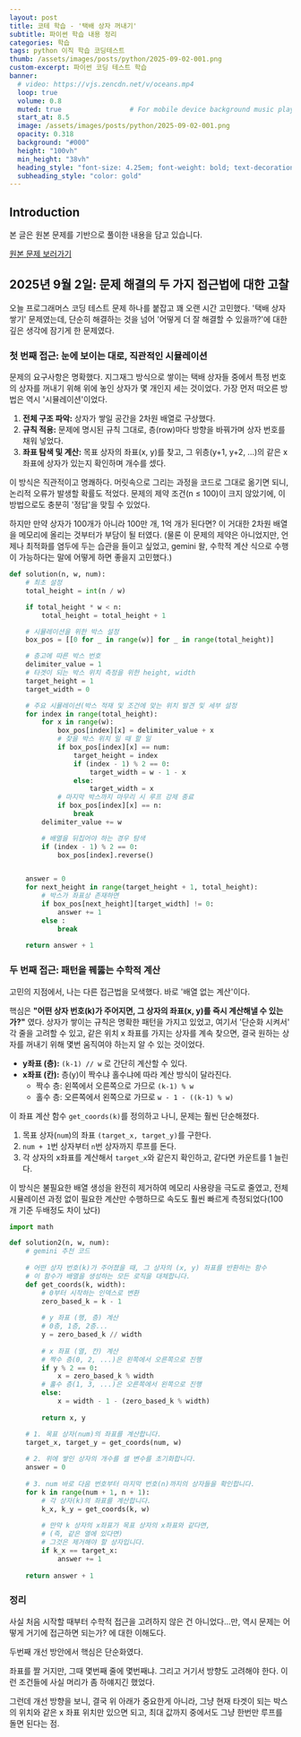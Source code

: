 ```yaml
---
layout: post 
title: 코테 학습 - '택배 상자 꺼내기'
subtitle: 파이썬 학습 내용 정리
categories: 학습
tags: python 이직 학습 코딩테스트
thumb: /assets/images/posts/python/2025-09-02-001.png
custom-excerpt: 파이썬 코딩 테스트 학습 
banner:
  # video: https://vjs.zencdn.net/v/oceans.mp4
  loop: true
  volume: 0.8
  muted: true                 # For mobile device background music play 
  start_at: 8.5
  image: /assets/images/posts/python/2025-09-02-001.png
  opacity: 0.318
  background: "#000"
  height: "100vh"
  min_height: "38vh"
  heading_style: "font-size: 4.25em; font-weight: bold; text-decoration: underline"
  subheading_style: "color: gold"
---
```


## Introduction

본 글은 원본 문제를 기반으로 풀이한 내용을 담고 있습니다. 

[원본 문제 보러가기](https://school.programmers.co.kr/learn/courses/30/lessons/389478)

## 2025년 9월 2일: 문제 해결의 두 가지 접근법에 대한 고찰

오늘 프로그래머스 코딩 테스트 문제 하나를 붙잡고 꽤 오랜 시간 고민했다. '택배 상자 쌓기' 문제였는데, 단순히 해결하는 것을 넘어 '어떻게 더 잘 해결할 수 있을까?'에 대한 깊은 생각에 잠기게 한 문제였다.

### 첫 번째 접근: 눈에 보이는 대로, 직관적인 시뮬레이션

문제의 요구사항은 명확했다. 지그재그 방식으로 쌓이는 택배 상자들 중에서 특정 번호의 상자를 꺼내기 위해 위에 놓인 상자가 몇 개인지 세는 것이었다. 가장 먼저 떠오른 방법은 역시 '시뮬레이션'이었다.

1.  **전체 구조 파악:** 상자가 쌓일 공간을 2차원 배열로 구상했다.
2.  **규칙 적용:** 문제에 명시된 규칙 그대로, 층(row)마다 방향을 바꿔가며 상자 번호를 채워 넣었다.
3.  **좌표 탐색 및 계산:** 목표 상자의 좌표(x, y)를 찾고, 그 위층(y+1, y+2, ...)의 같은 x 좌표에 상자가 있는지 확인하며 개수를 셌다.

이 방식은 직관적이고 명쾌하다. 머릿속으로 그리는 과정을 코드로 그대로 옮기면 되니, 논리적 오류가 발생할 확률도 적었다. 문제의 제약 조건(n ≤ 100)이 크지 않았기에, 이 방법으로도 충분히 '정답'을 맞힐 수 있었다.

하지만 만약 상자가 100개가 아니라 100만 개, 1억 개가 된다면? 이 거대한 2차원 배열을 메모리에 올리는 것부터가 부담이 될 터였다. (물론 이 문제의 제약은 아니었지만, 언제나 최적화를 염두에 두는 습관을 들이고 싶었고, gemini 왈, 수학적 계산 식으로 수행이 가능하다는 말에 어떻게 하면 좋을지 고민했다.)

```python
def solution(n, w, num):
    # 최초 설정
    total_height = int(n / w)

    if total_height * w < n:
        total_height = total_height + 1

    # 시뮬레이션을 위한 박스 설정
    box_pos = [[0 for _ in range(w)] for _ in range(total_height)]

    # 층고에 따른 박스 번호 
    delimiter_value = 1
    # 타겟이 되는 박스 위치 측정을 위한 height, width 
    target_height = 1
    target_width = 0

    # 주요 시뮬레이션(박스 적재 및 조건에 맞는 위치 발견 및 세부 설정
    for index in range(total_height):    
        for x in range(w):
            box_pos[index][x] = delimiter_value + x
            # 찾을 박스 위치 일 때 할 일
            if box_pos[index][x] == num:
                target_height = index
                if (index - 1) % 2 == 0:
                    target_width = w - 1 - x
                else: 
                    target_width = x 
            # 마지막 박스까지 마무리 시 루프 강제 종료
            if box_pos[index][x] == n:
                break
        delimiter_value += w

        # 배열을 뒤집어야 하는 경우 탐색
        if (index - 1) % 2 == 0:
            box_pos[index].reverse()


    answer = 0
    for next_height in range(target_height + 1, total_height):
        # 박스가 좌표상 존재하면 
        if box_pos[next_height][target_width] != 0:
            answer += 1
        else :
            break
    
    return answer + 1
```

### 두 번째 접근: 패턴을 꿰뚫는 수학적 계산

고민의 지점에서, 나는 다른 접근법을 모색했다. 바로 '배열 없는 계산'이다.

핵심은 **"어떤 상자 번호(k)가 주어지면, 그 상자의 좌표(x, y)를 즉시 계산해낼 수 있는가?"** 였다. 상자가 쌓이는 규칙은 명확한 패턴을 가지고 있었고, 여기서 '단순화 시켜서' 각 줄을 고려할 수 있고, 같은 위치 x 좌표를 가지는 상자를 계속 찾으면, 결국 원하는 상자를 꺼내기 위해 몇번 움직여야 하는지 알 수 있는 것이었다.

-   **y좌표 (층):** `(k-1) // w` 로 간단히 계산할 수 있다.
-   **x좌표 (칸):** 층(y)이 짝수냐 홀수냐에 따라 계산 방식이 달라진다.
    -   짝수 층: 왼쪽에서 오른쪽으로 가므로 `(k-1) % w`
    -   홀수 층: 오른쪽에서 왼쪽으로 가므로 `w - 1 - ((k-1) % w)`

이 좌표 계산 함수 `get_coords(k)`를 정의하고 나니, 문제는 훨씬 단순해졌다.

1.  목표 상자(`num`)의 좌표 `(target_x, target_y)`를 구한다.
2.  `num + 1`번 상자부터 `n`번 상자까지 루프를 돈다.
3.  각 상자의 x좌표를 계산해서 `target_x`와 같은지 확인하고, 같다면 카운트를 1 늘린다.

이 방식은 불필요한 배열 생성을 완전히 제거하여 메모리 사용량을 극도로 줄였고, 전체 시뮬레이션 과정 없이 필요한 계산만 수행하므로 속도도 훨씬 빠르게 측정되었다(100 개 기준 두배정도 차이 났다)

```python
import math

def solution2(n, w, num):
    # gemini 추천 코드
    
    # 어떤 상자 번호(k)가 주어졌을 때, 그 상자의 (x, y) 좌표를 반환하는 함수
    # 이 함수가 배열을 생성하는 모든 로직을 대체합니다.
    def get_coords(k, width):
        # 0부터 시작하는 인덱스로 변환
        zero_based_k = k - 1
        
        # y 좌표 (행, 층) 계산
        # 0층, 1층, 2층...
        y = zero_based_k // width
        
        # x 좌표 (열, 칸) 계산
        # 짝수 층(0, 2, ...)은 왼쪽에서 오른쪽으로 진행
        if y % 2 == 0:
            x = zero_based_k % width
        # 홀수 층(1, 3, ...)은 오른쪽에서 왼쪽으로 진행
        else:
            x = width - 1 - (zero_based_k % width)
            
        return x, y

    # 1. 목표 상자(num)의 좌표를 계산합니다.
    target_x, target_y = get_coords(num, w)
    
    # 2. 위에 쌓인 상자의 개수를 셀 변수를 초기화합니다.
    answer = 0
    
    # 3. num 바로 다음 번호부터 마지막 번호(n)까지의 상자들을 확인합니다.
    for k in range(num + 1, n + 1):
        # 각 상자(k)의 좌표를 계산합니다.
        k_x, k_y = get_coords(k, w)
        
        # 만약 k 상자의 x좌표가 목표 상자의 x좌표와 같다면,
        # (즉, 같은 열에 있다면)
        # 그것은 제거해야 할 상자입니다.
        if k_x == target_x:
            answer += 1
            
    return answer + 1
```

### 정리 

사실 처음 시작할 때부터 수학적 접근을 고려하지 않은 건 아니었다...만, 역시 문제는 어떻게 거기에 접근하면 되는가? 에 대한 이해도다. 

두번째 개선 방안에서 핵심은 단순화였다. 

좌표를 짤 거지만, 그때 몇번째 줄에 몇번째냐. 그리고 거기서 방향도 고려해야 한다. 이런 조건들에 사실 머리가 좀 하얘지긴 했었다.

그런데 개선 방향을 보니, 결국 위 아래가 중요한게 아니라, 그냥 현재 타겟이 되는 박스의 위치와 같은 x 좌표 위치만 있으면 되고, 최대 값까지 중에서도 그냥 한번만 루프를 돌면 된다는 점. 

